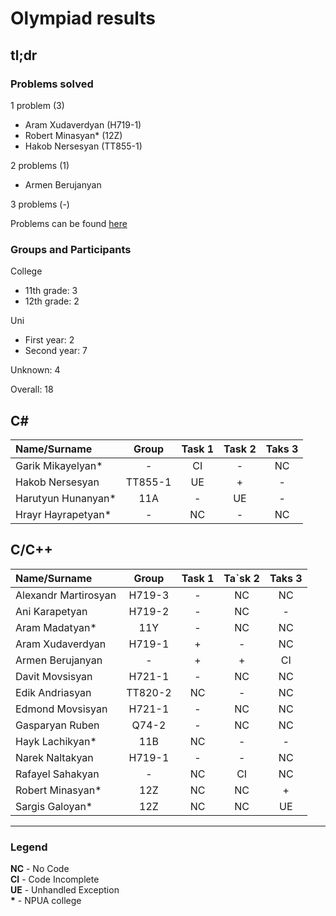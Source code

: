 # Olympiad results

## tl;dr

### **Problems solved**

1 problem (3)

- Aram Xudaverdyan (H719-1)
- Robert Minasyan* (12Z)
- Hakob Nersesyan (TT855-1)

2 problems (1)

- Armen Berujanyan

3 problems (-)

Problems can be found [here](olympiad_problems.pdf)

### **Groups and Participants**

College

- 11th grade: 3
- 12th grade: 2

Uni

- First year: 2
- Second year: 7

Unknown: 4

Overall: 18

## C\#

| Name/Surname        | Group   | Task 1 | Task 2 | Taks 3 |
|:--------------------|:-------:|:------:|:------:|:------:|
| Garik Mikayelyan*   | -       | CI     | -      | NC     |
| Hakob Nersesyan     | TT855-1 | UE     | +      | -      |
| Harutyun Hunanyan*  | 11A     | -      | UE     | -      |
| Hrayr Hayrapetyan*  | -       | NC     | -      | NC     |

## C/C++

| Name/Surname         | Group   | Task 1 | Ta`sk 2 | Taks 3 |
|:---------------------|:-------:|:------:|:------:|:------:|
| Alexandr Martirosyan | H719-3  | -      | NC     | NC     |
| Ani Karapetyan       | H719-2  | -      | NC     | -      |
| Aram Madatyan*       | 11Y     | -      | NC     | NC     |
| Aram Xudaverdyan     | H719-1  | +      | -      | NC     |
| Armen Berujanyan     | -       | +      | +      | CI     |
| Davit Movsisyan      | H721-1  | -      | NC     | NC     |
| Edik Andriasyan      | TT820-2 | NC     | -      | NC     |
| Edmond Movsisyan     | H721-1  | -      | NC     | NC     |
| Gasparyan Ruben      | Q74-2   | -      | NC     | NC     |
| Hayk Lachikyan*      | 11B     | NC     | -      | -      |
| Narek Naltakyan      | H719-1  | -      | -      | NC     |
| Rafayel Sahakyan     | -       | NC     | CI     | NC     |
| Robert Minasyan*     | 12Z     | NC     | NC     | +      |
| Sargis Galoyan*      | 12Z     | NC     | NC     | UE     |

---

### Legend

**NC** - No Code  
**CI** - Code Incomplete  
**UE** - Unhandled Exception  
**\*** - NPUA college  
